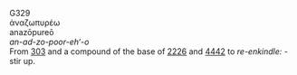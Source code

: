 <body>
  <p>G329<br>  ἀναζωπυρέω  <br> anazōpureō  <br><i>an-ad-zo-poor-eh‘-o </i><br>From <a href="g0303.htm">303</a> and a compound of the base of <a href="g2226.htm">2226</a> and <a href="g4442.htm">4442</a>  to <i>re-enkindle:</i> - stir up.<br></p>
 </body>
